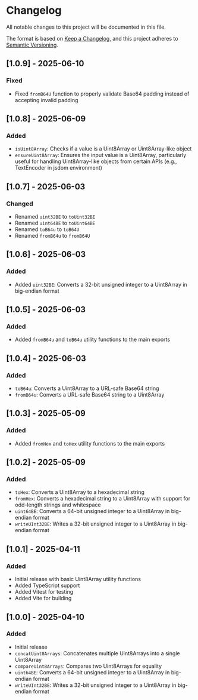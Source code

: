 # Changelog

All notable changes to this project will be documented in this file.

The format is based on [Keep a Changelog](https://keepachangelog.com/en/1.0.0/),
and this project adheres to [Semantic Versioning](https://semver.org/spec/v2.0.0.html).

## [1.0.9] - 2025-06-10

### Fixed

- Fixed `fromB64U` function to properly validate Base64 padding instead of accepting invalid padding

## [1.0.8] - 2025-06-09

### Added

- `isUint8Array`: Checks if a value is a Uint8Array or Uint8Array-like object
- `ensureUint8Array`: Ensures the input value is a Uint8Array, particularly useful for handling Uint8Array-like objects from certain APIs (e.g., TextEncoder in jsdom environment)

## [1.0.7] - 2025-06-03

### Changed

- Renamed `uint32BE` to `toUint32BE`
- Renamed `uint64BE` to `toUint64BE`
- Renamed `toB64u` to `toB64U`
- Renamed `fromB64u` to `fromB64U`

## [1.0.6] - 2025-06-03

### Added

- Added `uint32BE`: Converts a 32-bit unsigned integer to a Uint8Array in big-endian format

## [1.0.5] - 2025-06-03

### Added

- Added `fromB64u` and `toB64u` utility functions to the main exports

## [1.0.4] - 2025-06-03

### Added

- `toB64u`: Converts a Uint8Array to a URL-safe Base64 string
- `fromB64u`: Converts a URL-safe Base64 string to a Uint8Array

## [1.0.3] - 2025-05-09

### Added

- Added `fromHex` and `toHex` utility functions to the main exports

## [1.0.2] - 2025-05-09

### Added

- `toHex`: Converts a Uint8Array to a hexadecimal string
- `fromHex`: Converts a hexadecimal string to a Uint8Array with support for odd-length strings and whitespace
- `uint64BE`: Converts a 64-bit unsigned integer to a Uint8Array in big-endian format
- `writeUInt32BE`: Writes a 32-bit unsigned integer to a Uint8Array in big-endian format

## [1.0.1] - 2025-04-11

### Added

- Initial release with basic Uint8Array utility functions
- Added TypeScript support
- Added Vitest for testing
- Added Vite for building

## [1.0.0] - 2025-04-10

### Added

- Initial release
- `concatUint8Arrays`: Concatenates multiple Uint8Arrays into a single Uint8Array
- `compareUint8Arrays`: Compares two Uint8Arrays for equality
- `uint64BE`: Converts a 64-bit unsigned integer to a Uint8Array in big-endian format
- `writeUInt32BE`: Writes a 32-bit unsigned integer to a Uint8Array in big-endian format
